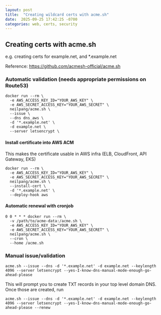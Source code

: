 ```yaml
---
layout: post
title:  "Creating wildcard certs with acme.sh"
date:  2025-09-25 17:42:25 -0700
categories: web, certs, security
---
```

## Creating certs with acme.sh

e.g. creating certs for example.net, and *.example.net

Reference: https://github.com/acmesh-official/acme.sh

### Automatic validation (needs appropriate permissions on Route53)
```
docker run --rm \
  -e AWS_ACCESS_KEY_ID="YOUR_AWS_KEY" \
  -e AWS_SECRET_ACCESS_KEY="YOUR_AWS_SECRET" \
  neilpang/acme.sh \
  --issue \
  --dns dns_aws \
  -d '*.example.net' \
  -d example.net \
  --server letsencrypt \
```

#### Install certificate into AWS ACM

This makes the certificate usable in AWS infra (ELB, CloudFront, API Gateway, EKS)

```
docker run --rm \
  -e AWS_ACCESS_KEY_ID="YOUR_AWS_KEY" \
  -e AWS_SECRET_ACCESS_KEY="YOUR_AWS_SECRET" \
  neilpang/acme.sh \
  --install-cert \
  -d '*.example.net' \
  --deploy-hook aws
```

#### Automatic renewal with cronjob
```
0 0 * * * docker run --rm \
  -v /path/to/acme-data:/acme.sh \
  -e AWS_ACCESS_KEY_ID="YOUR_AWS_KEY" \
  -e AWS_SECRET_ACCESS_KEY="YOUR_AWS_SECRET" \
  neilpang/acme.sh \
  --cron \
  --home /acme.sh
```

### Manual issue/validation

```
acme.sh --issue --dns -d '*.example.net' -d example.net --keylength 4096 --server letsencrypt --yes-I-know-dns-manual-mode-enough-go-ahead-please 
```

This will prompt you to create TXT records in your top level domain DNS. Once those are created, run

```
acme.sh --issue --dns -d '*.example.net' -d example.net --keylength 4096 --server letsencrypt --yes-I-know-dns-manual-mode-enough-go-ahead-please --renew
```